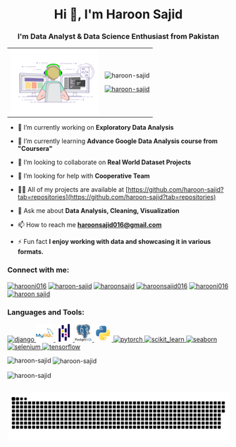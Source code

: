 <h1 align="center">Hi 👋, I'm Haroon Sajid</h1>
<h3 align="center">I'm Data Analyst & Data Science Enthusiast from Pakistan</h3>

<table>
  <tr>
    <td>
      <img src="coding.gif" align="right" alt="coding" width="200" />
    </td>
    <td>
      <p align="left">
        <img src="https://komarev.com/ghpvc/?username=haroon-sajid&label=Profile%20views&color=0e75b6&style=flat" alt="haroon-sajid" />
      </p>
      <p align="left">
        <a href="https://github.com/ryo-ma/github-profile-trophy">
          <img src="https://github-profile-trophy.vercel.app/?username=haroon-sajid" alt="haroon-sajid" />
        </a>
      </p>
    </td>
  </tr>
</table>

- 🔭 I’m currently working on **Exploratory Data Analysis**

- 🌱 I’m currently learning **Advance Google Data Analysis course from "Coursera"**

- 👯 I’m looking to collaborate on **Real World Dataset Projects**

- 🤝 I’m looking for help with **Cooperative Team**

- 👨‍💻 All of my projects are available at [https://github.com/haroon-sajid?tab=repositories](https://github.com/haroon-sajid?tab=repositories)

- 💬 Ask me about **Data Analysis, Cleaning, Visualization**

- 📫 How to reach me **haroonsajid016@gmail.com**

- ⚡ Fun fact **I enjoy working with data and showcasing it in various formats.**

<h3 align="left">Connect with me:</h3>
<p align="left">
<a href="https://twitter.com/harooni016" target="blank"><img align="center" src="https://raw.githubusercontent.com/rahuldkjain/github-profile-readme-generator/master/src/images/icons/Social/twitter.svg" alt="harooni016" height="30" width="40" /></a>
<a href="https://linkedin.com/in/haroon-sajid" target="blank"><img align="center" src="https://raw.githubusercontent.com/rahuldkjain/github-profile-readme-generator/master/src/images/icons/Social/linked-in-alt.svg" alt="haroon-sajid" height="30" width="40" /></a>
<a href="https://kaggle.com/haroonsajid" target="blank"><img align="center" src="https://raw.githubusercontent.com/rahuldkjain/github-profile-readme-generator/master/src/images/icons/Social/kaggle.svg" alt="haroonsajid" height="30" width="40" /></a>
<a href="https://fb.com/haroonsajid016" target="blank"><img align="center" src="https://raw.githubusercontent.com/rahuldkjain/github-profile-readme-generator/master/src/images/icons/Social/facebook.svg" alt="haroonsajid016" height="30" width="40" /></a>
<a href="https://instagram.com/harooni016" target="blank"><img align="center" src="https://raw.githubusercontent.com/rahuldkjain/github-profile-readme-generator/master/src/images/icons/Social/instagram.svg" alt="harooni016" height="30" width="40" /></a>
<a href="https://www.youtube.com/c/haroon sajid" target="blank"><img align="center" src="https://raw.githubusercontent.com/rahuldkjain/github-profile-readme-generator/master/src/images/icons/Social/youtube.svg" alt="haroon sajid" height="30" width="40" /></a>
</p>

<h3 align="left">Languages and Tools:</h3>
<p align="left"> 
  <a href="https://www.djangoproject.com/" target="_blank" rel="noreferrer"> 
    <img src="https://cdn.worldvectorlogo.com/logos/django.svg" alt="django" width="40" height="40"/> 
  </a> 
  <a href="https://www.mysql.com/" target="_blank" rel="noreferrer"> 
    <img src="https://raw.githubusercontent.com/devicons/devicon/master/icons/mysql/mysql-original-wordmark.svg" alt="mysql" width="40" height="40"/> 
  </a> 
  <a href="https://pandas.pydata.org/" target="_blank" rel="noreferrer"> 
    <img src="https://raw.githubusercontent.com/devicons/devicon/2ae2a900d2f041da66e950e4d48052658d850630/icons/pandas/pandas-original.svg" alt="pandas" width="40" height="40"/> 
  </a> 
  <a href="https://www.postgresql.org" target="_blank" rel="noreferrer"> 
    <img src="https://raw.githubusercontent.com/devicons/devicon/master/icons/postgresql/postgresql-original-wordmark.svg" alt="postgresql" width="40" height="40"/> 
  </a> 
  <a href="https://www.python.org" target="_blank" rel="noreferrer"> 
    <img src="https://raw.githubusercontent.com/devicons/devicon/master/icons/python/python-original.svg" alt="python" width="40" height="40"/> 
  </a> 
  <a href="https://pytorch.org/" target="_blank" rel="noreferrer"> 
    <img src="https://www.vectorlogo.zone/logos/pytorch/pytorch-icon.svg" alt="pytorch" width="40" height="40"/> 
  </a> 
  <a href="https://scikit-learn.org/" target="_blank" rel="noreferrer"> 
    <img src="https://upload.wikimedia.org/wikipedia/commons/0/05/Scikit_learn_logo_small.svg" alt="scikit_learn" width="40" height="40"/> 
  </a> 
  <a href="https://seaborn.pydata.org/" target="_blank" rel="noreferrer"> 
    <img src="https://seaborn.pydata.org/_images/logo-mark-lightbg.svg" alt="seaborn" width="40" height="40"/> 
  </a> 
  <a href="https://www.selenium.dev" target="_blank" rel="noreferrer"> 
    <img src="https://raw.githubusercontent.com/detain/svg-logos/780f25886640cef088af994181646db2f6b1a3f8/svg/selenium-logo.svg" alt="selenium" width="40" height="40"/> 
  </a> 
  <a href="https://www.tensorflow.org" target="_blank" rel="noreferrer"> 
    <img src="https://www.vectorlogo.zone/logos/tensorflow/tensorflow-icon.svg" alt="tensorflow" width="40" height="40"/> 
  </a> 
</p>


<p><img align="left" src="https://github-readme-stats.vercel.app/api/top-langs?username=haroon-sajid&show_icons=true&locale=en&layout=compact" alt="haroon-sajid" /></p>

<p>&nbsp;<img align="center" src="https://github-readme-stats.vercel.app/api?username=haroon-sajid&show_icons=true&locale=en" alt="haroon-sajid" /></p>

<p><img align="center" src="https://github-readme-streak-stats.herokuapp.com/?user=haroon-sajid&" alt="haroon-sajid" /></p>

  <br>
  <img alt="snake eating my contributions" src="https://raw.githubusercontent.com/CompetitiveLin/Snake-in-Contribution-Grid/output/github-contribution-grid-snake.svg" />
  
  <br/><br/><br/>
</div>
